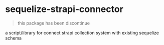 # sequelize-strapi-connector

> this package has been discontinue

a script/library for connect strapi collection system with existing sequelize schema
